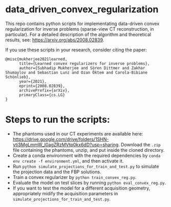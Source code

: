 # data_driven_convex_regularization
This repo contains python scripts for implementating data-driven convex regularization for inverse problems (sparse-view CT reconstruction, in particular). For a detailed description of the algorithm and theoretical results, see: https://arxiv.org/abs/2008.02839.

If you use these scripts in your research, consider citing the paper:
```
@misc{mukherjee2021learned,
      title={Learned convex regularizers for inverse problems}, 
      author={Subhadip Mukherjee and Sören Dittmer and Zakhar Shumaylov and Sebastian Lunz and Ozan Öktem and Carola-Bibiane Schönlieb},
      year={2021},
      eprint={2008.02839},
      archivePrefix={arXiv},
      primaryClass={cs.LG}
}
```
# Steps to run the scripts:
* The phantoms used in our CT experiments are available here: https://drive.google.com/drive/folders/1SHN-yti3MgLmmW_l0agZRzMVtp0kx6dD?usp=sharing. Download the `.zip` file containing the phantoms, unzip, and put inside the cloned directory.
* Create a conda environment with the required dependencies by `conda env create -f environment.yml`, and then activate it. 
* Run `python simulate_projections_for_train_and_test.py` to simulate the projection data and the FBP solutions. 
* Train a convex regularizer by `python train_convex_reg.py`. 
* Evaluate the model on test slices by running `python eval_convex_reg.py`. 
* If you want to test the model for a different acquisition geometry, appropriately midify the acquisition parameters in `simulate_projections_for_train_and_test.py`.  
